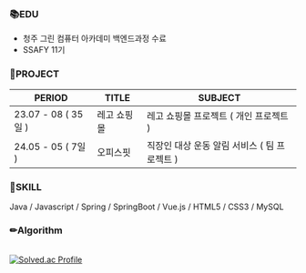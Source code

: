 ### 📚EDU
- 청주 그린 컴퓨터 아카데미 백엔드과정 수료
- SSAFY 11기

### 🎨PROJECT

|PERIOD|TITLE|SUBJECT|
|---|---|---|
|23.07 - 08 ( 35일 )|레고 쇼핑몰|레고 쇼핑몰 프로젝트 ( 개인 프로젝트 )|
|24.05 - 05 ( 7일 )|오피스핏|직장인 대상 운동 알림 서비스 ( 팀 프로젝트 )|


### 📝SKILL
Java / Javascript / Spring / SpringBoot / Vue.js / HTML5 / CSS3 / MySQL

### ✏Algorithm
<br/>[![Solved.ac Profile](http://mazassumnida.wtf/api/v2/generate_badge?boj=wonbin1301)](https://solved.ac/wonbin1301/)
